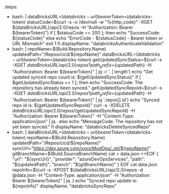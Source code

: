 steps:
  - bash: |
      dataBricksURL=$(databricks-url)
      bearerToken=$(databricks-token)
      statusCode=$(curl -s -o /dev/null -w "%{http_code}" -XGET ${dataBricksURL}/api/2.0/repos -H "Authorization: Bearer ${bearerToken}")
      if [ $statusCode == 200 ]; then
          echo "SuccessCode: ${statusCode}"
      else
          echo "ErrorCode - ${statusCode} - Bearer token or URL Mismatch"
          exit 1
      fi
    displayName: "databricksAuthenticateValidation"
  - bash: |
      repoName=$(Build.Repository.Name)
      updatedPath="/Repos/cicd/${repoName}"
      dataBricksURL=$(databricks-url)
      bearerToken=$(databricks-token)
      getUpdatedSyncStatus=$(curl -s -XGET ${dataBricksURL}/api/2.0/repos?path_prefix=${updatedPath} -H "Authorization: Bearer ${bearerToken}" | jq -r '. | length')
      echo "Get updated synced repo count is: ${getUpdatedSyncStatus}"
      if [ $getUpdatedSyncStatus == 1 ]; then
          echo "SuccessCode: The repository has already been synced."
          getUpdatedSyncRepoId=$(curl -s -XGET ${dataBricksURL}/api/2.0/repos?path_prefix=${updatedPath} -H "Authorization: Bearer ${bearerToken}" | jq '.repos[].id')
          echo "Synced repo id is: ${getUpdatedSyncRepoId}"
          curl -s -XDELETE ${dataBricksURL}/api/2.0/repos/${getUpdatedSyncRepoId} -H "Authorization: Bearer ${bearerToken}" -H "Content-Type: application/json" | jq .
      else
          echo "MessageCode:  The repository has not yet been synced."
      fi
    displayName: "databricksDeleteSyncedRepo"
  - bash: |
      dataBricksURL=$(databricks-url)
      bearerToken=$(databricks-token)
      repoName=$(Build.Repository.Name)
      updatedPath="/Repos/cicd/${repoName}"
      syncUrl="https://dev.azure.com/xxxx/ModOps/_git/${repoName}"
      gitBranchName=$(Build.SourceBranchName)
      cat > data.json <<EOF
      { 
        "url": "${syncUrl}", 
        "provider": "azureDevOpsServices", 
        "path": "${updatedPath}",
        "branch": "${gitBranchName}"
      }
      EOF
      cat data.json
      repoInfo=$(curl -s -XPOST ${dataBricksURL}/api/2.0/repos -d @data.json  -H "Content-Type: application/json" -H "Authorization: Bearer ${bearerToken}" | jq .)
      echo "Synced repo update is: ${repoInfo}"
    displayName: "databricksSyncRepo"
